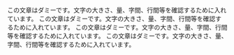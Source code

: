 この文章はダミーです。文字の大きさ、量、字間、行間等を確認するために入れています。
この文章はダミーです。文字の大きさ、量、字間、行間等を確認するために入れています。
この文章はダミーです。文字の大きさ、量、字間、行間等を確認するために入れています。
この文章はダミーです。文字の大きさ、量、字間、行間等を確認するために入れています。